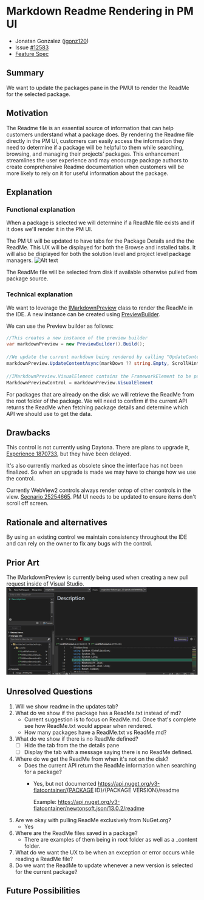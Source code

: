 # Markdown Readme Rendering in PM UI

- Jonatan Gonzalez ([jgonz120](https://github.com/jgonz120)) 
- Issue [#12583](https://github.com/NuGet/Home/issues/12583) <!-- GitHub Issue link -->
- [Feature Spec](https://github.com/NuGet/Home/blob/7943122dffa435f4daeee600efcc5b744cd2e97e/accepted/2023/PMUI-Readme-rendering.md)

## Summary

We want to update the packages pane in the PMUI to render the ReadMe for the selected package.

## Motivation 

The Readme file is an essential source of information that can help customers understand what a package does. By rendering the Readme file directly in the PM UI, customers can easily access the information they need to determine if a package will be helpful to them while searching, browsing, and managing their projects’ packages. This enhancement streamlines the user experience and may encourage package authors to create comprehensive Readme documentation when customers will be more likely to rely on it for useful information about the package.

## Explanation

### Functional explanation
When a package is selected we will determine if a ReadMe file exists and if it does we'll render it in the PM UI. 

The PM UI will be updated to have tabs for the Package Details and the the ReadMe. This UX will be displayed for both the Browse and installed tabs. It will also be displayed for both the solution level and project level package managers. 
![Alt text](https://github.com/NuGet/Home/assets/89422562/81b24877-f12f-4783-905c-4a155d3c7693)

The ReadMe file will be selected from disk if available otherwise pulled from package source.
<!-- Explain the proposal as if it were already implemented and you're teaching it to another person. -->
<!-- Introduce new concepts, functional designs with real life examples, and low-fidelity mockups or  pseudocode to show how this proposal would look. -->

### Technical explanation
We want to leverage the [IMarkdownPreview](https://devdiv.visualstudio.com/DevDiv/_git/VS-Platform?path=/src/Productivity/MarkdownLanguageService/Impl/Markdown.Platform/Preview/IMarkdownPreview.cs) class to render the ReadMe in the IDE. A new instance can be created using [PreviewBuilder](https://devdiv.visualstudio.com/DevDiv/_git/VS-Platform?path=/src/Productivity/MarkdownLanguageService/Impl/Markdown.Platform/Preview/PreviewBuilder.cs). 

We can use the Preview builder as follows:
```C#
//This creates a new instance of the preview builder
var markdownPreview = new PreviewBuilder().Build();

//We update the current markdown being rendered by calling "UpdateContentAsync"
markdownPreview.UpdateContentAsync(markDown ?? string.Empty, ScrollHint.None)

//IMarkdownPreview.VisualElement contains the FrameworkElement to be passed to the view
MarkdownPreviewControl = markdownPreview.VisualElement
```

For packages that are already on the disk we will retrieve the ReadMe from the root folder of the package. We will need to confirm if the current API returns the ReadMe when fetching package details and determine which API we should use to get the data.
<!-- Explain the proposal in sufficient detail with implementation details, interaction models, and clarification of corner cases. -->

## Drawbacks

This control is not currently using Daytona. There are plans to upgrade it, [Experience 1870733](https://devdiv.visualstudio.com/DevDiv/_workitems/edit/1870733), but they have been delayed. 

It's also currently marked as obsolete since the interface has not been finalized. So when an upgrade is made we may have to change how we use the control.

Currently WebView2 controls always render ontop of other controls in the view. [Secnario 25254665](https://microsoft.visualstudio.com/Edge/_workitems/edit/25254665). PM UI needs to be updated to ensure items don't scroll off screen.

## Rationale and alternatives
By using an existing control we maintain consistency throughout the IDE and can rely on the owner to fix any bugs with the control.
<!-- Why is this the best design compared to other designs? -->
<!-- What other designs have been considered and why weren't they chosen? -->
<!-- What is the impact of not doing this? -->

## Prior Art
The IMarkdownPreview is currently being used when creating a new pull request inside of Visual Studio.  
![Alt text](../../meta/resources/ReadMePMUI/PullRequestExperience.png) 
<!-- What prior art, both good and bad are related to this proposal? -->
<!-- Do other features exist in other ecosystems and what experience have their community had? -->
<!-- What lessons from other communities can we learn from? -->
<!-- Are there any resources that are relevant to this proposal? -->

## Unresolved Questions
1. Will we show readme in the updates tab?
1. What do we show if the package has a ReadMe.txt instead of md?
    * Current suggestion is to focus on ReadMe.md. Once that's complete see how ReadMe.txt would appear when rendered. 
    * How many packages have a ReadMe.txt vs ReadMe.md?
1. What do we show if there is no ReadMe defined?
    - [ ] Hide the tab from the the details pane
    - [ ] Display the tab with a message saying there is no ReadMe defined.
1. Where do we get the ReadMe from when it's not on the disk?
    - Does the current API return the ReadMe information when searching for a package? 
      - Yes, but not documented
    https://api.nuget.org/v3-flatcontainer/{PACKAGE ID}/{PACKAGE VERSION}/readme
    
        Example: https://api.nuget.org/v3-flatcontainer/newtonsoft.json/13.0.2/readme
1. Are we okay with pulling ReadMe exclusively from NuGet.org?
    - Yes
1. Where are the ReadMe files saved in a package? 
    - There are examples of them being in root folder as well as a _content folder. 
1. What do we want the UX to be when an exception or error occurs while reading a ReadMe file? 
1. Do we want the ReadMe to update whenever a new version is selected for the current package?
<!-- What parts of the proposal do you expect to resolve before this gets accepted? -->
<!-- What parts of the proposal need to be resolved before the proposal is stabilized? -->
<!-- What related issues would you consider out of scope for this proposal but can be addressed in the future? -->

## Future Possibilities

<!-- What future possibilities can you think of that this proposal would help with? -->

